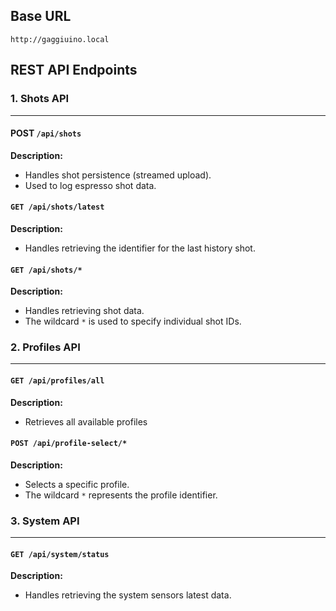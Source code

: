 ## Base URL
```
http://gaggiuino.local
```

## REST API Endpoints

### 1. Shots API
---
#### POST `/api/shots`
**Description:**
- Handles shot persistence (streamed upload).
- Used to log espresso shot data.

#### `GET /api/shots/latest`
**Description:**
- Handles retrieving the identifier for the last history shot.

#### `GET /api/shots/*`
**Description:**
- Handles retrieving shot data.
- The wildcard `*` is used to specify individual shot IDs.

### 2. Profiles API
---
#### `GET /api/profiles/all`
**Description:**
- Retrieves all available profiles

#### `POST /api/profile-select/*`
**Description:**
- Selects a specific profile.
- The wildcard `*` represents the profile identifier.

### 3. System API
---
#### `GET /api/system/status`
**Description:**
- Handles retrieving the system sensors latest data.